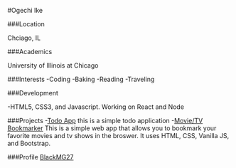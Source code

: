 #Ogechi Ike

###Location

Chciago, IL

###Academics

University of Illinois at Chicago

###Interests
-Coding
-Baking
-Reading
-Traveling

###Development

-HTML5, CSS3, and Javascript. Working on React and Node

###Projects
-[Todo App](https://github.com/BlackMG27/todo-app-version-1) this is a simple todo application
-[Movie/TV Bookmarker](https://github.com/BlackMG27/movie-tv-marker) This is a simple web app that allows you to bookmark your favorite movies and tv shows in the broswer. It uses HTML, CSS, Vanilla JS, and Bootstrap.

###Profile
[BlackMG27](https://github.com/BlackMG27)
